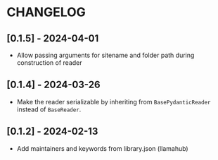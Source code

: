 # CHANGELOG

## [0.1.5] - 2024-04-01

- Allow passing arguments for sitename and folder path during construction of reader

## [0.1.4] - 2024-03-26

- Make the reader serializable by inheriting from `BasePydanticReader` instead of `BaseReader`.

## [0.1.2] - 2024-02-13

- Add maintainers and keywords from library.json (llamahub)
